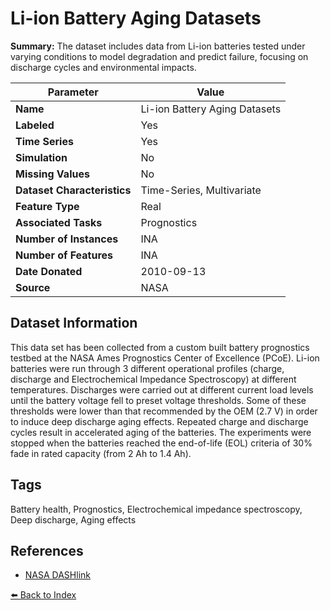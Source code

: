 # Li-ion Battery Aging Datasets

**Summary:** The dataset includes data from Li-ion batteries tested under varying conditions to model degradation and predict failure, focusing on discharge cycles and environmental impacts.

| Parameter | Value |
| --- | --- |
| **Name** | Li-ion Battery Aging Datasets |
| **Labeled** | Yes |
| **Time Series** | Yes |
| **Simulation** | No |
| **Missing Values** | No |
| **Dataset Characteristics** | Time-Series, Multivariate |
| **Feature Type** | Real |
| **Associated Tasks** | Prognostics |
| **Number of Instances** | INA |
| **Number of Features** | INA |
| **Date Donated** | 2010-09-13 |
| **Source** | NASA |

## Dataset Information

This data set has been collected from a custom built battery prognostics testbed at the NASA Ames Prognostics Center of Excellence (PCoE). Li-ion batteries were run through 3 different operational profiles (charge, discharge and Electrochemical Impedance Spectroscopy) at different temperatures. Discharges were carried out at different current load levels until the battery voltage fell to preset voltage thresholds. Some of these thresholds were lower than that recommended by the OEM (2.7 V) in order to induce deep discharge aging effects. Repeated charge and discharge cycles result in accelerated aging of the batteries. The experiments were stopped when the batteries reached the end-of-life (EOL) criteria of 30% fade in rated capacity (from 2 Ah to 1.4 Ah).

## Tags

Battery health, Prognostics, Electrochemical impedance spectroscopy, Deep discharge, Aging effects

## References

- [NASA DASHlink](https://c3.ndc.nasa.gov/dashlink/resources/133/)

[⬅️ Back to Index](../README.md)
